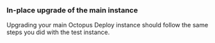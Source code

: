 ### In-place upgrade of the main instance

Upgrading your main Octopus Deploy instance should follow the same steps you did with the test instance.